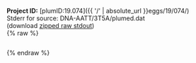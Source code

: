 **Project ID:** [plumID:19.074]({{ '/' | absolute_url }}eggs/19/074/)  
Stderr for source:  DNA-AATT/3T5A/plumed.dat   
(download [zipped raw stdout](plumed.dat.plumed.stdout.txt.zip))  
{% raw %}
<pre>
</pre>
{% endraw %}
